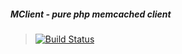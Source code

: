 ##### MClient - pure php memcached client

> [![Build Status](https://travis-ci.org/aidarkolbaev/memclient.svg?branch=master)](https://travis-ci.org/aidarkolbaev/memclient)
